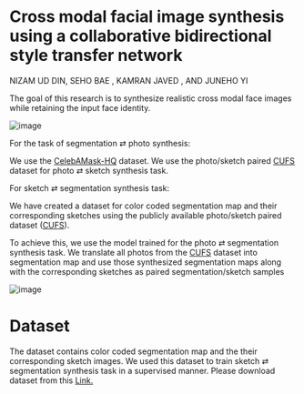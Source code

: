 
# Cross modal facial image synthesis using a collaborative bidirectional style transfer network


NIZAM UD DIN, SEHO BAE
, KAMRAN JAVED
, AND JUNEHO YI



The goal of this research is to synthesize realistic cross modal face images while retaining the input face identity.


![image](https://user-images.githubusercontent.com/27881319/171996834-788745d9-def8-4c90-8e4a-a100b9808ba9.png)



For the task of segmentation ⇄ photo synthesis:

We use the [CelebAMask-HQ](http://mmlab.ie.cuhk.edu.hk/archive/facesketch.html) dataset. We use the photo/sketch paired [CUFS](http://mmlab.ie.cuhk.edu.hk/archive/facesketch.html) dataset for photo ⇄ sketch synthesis task.

For sketch ⇄ segmentation synthesis task:

We have created a dataset for color coded segmentation map and their corresponding sketches using the publicly available photo/sketch paired dataset ([CUFS](http://mmlab.ie.cuhk.edu.hk/archive/facesketch.html)). 

To achieve this, we use the model trained for the photo ⇄ segmentation synthesis task. We translate all photos from the [CUFS](http://mmlab.ie.cuhk.edu.hk/archive/facesketch.html) dataset into segmentation map and use those synthesized segmentation maps along with the corresponding sketches as paired segmentation/sketch samples 

![image](https://user-images.githubusercontent.com/27881319/172046393-5b76741a-0191-4e3d-906e-bf2565186f49.png)

# Dataset

The dataset contains color coded segmentation map and the their corresponding sketch images.
We used this  dataset to train sketch ⇄ segmentation synthesis
task in a supervised manner.
Please download dataset from this [Link.](https://drive.google.com/file/d/1hREPCOkFuxKd0svRsFgH-gb5XSSBT0Qv/view?usp=sharing)
